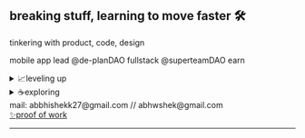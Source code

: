 ## breaking stuff, learning to move faster 🛠️

tinkering with product, code, design

mobile app lead @de-planDAO
fullstack @superteamDAO earn


<details>
  <summary>📈leveling up </summary>
  ◽typescript  <br/>
  ◽code design patterns  <br/> 
</details>

<details>
  <summary>☕exploring </summary>
  ◽product thinking  <br/>
  ◽go  <br/>
  ◽ML  <br/>

</details>




<div>mail: abbhishekk27@gmail.com // abhwshek@gmail.com  <div> <a href="https://abhwshek.com">✨proof of work  </a> </div> </div></div>


---
